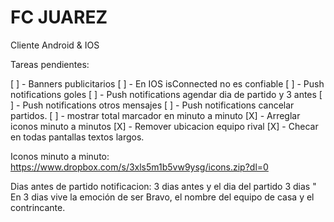 FC JUAREZ
=======================
Cliente Android & IOS

Tareas pendientes:

[ ] - Banners publicitarios
[ ] - En IOS isConnected no es confiable
[ ] - Push notifications goles
[ ] - Push notifications agendar dia de partido y 3 antes
[ ] - Push notifications otros mensajes
[ ] - Push notifications cancelar partidos.
[ ] - mostrar total marcador en minuto a minuto
[X] - Arreglar iconos minuto a minutos
[X] - Remover ubicacion equipo rival
[X] - Checar en todas pantallas textos largos.


Iconos minuto a minuto:
https://www.dropbox.com/s/3xls5m1b5vw9ysg/icons.zip?dl=0

Dias antes de partido notificacion:
3 dias antes y el dia del partido
3 dias " En 3 dias vive la emoción de ser Bravo, el nombre del equipo de casa y el contrincante.